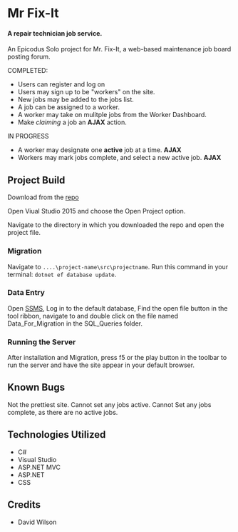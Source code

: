 # Mr Fix-It
#### A repair technician job service.

An Epicodus Solo project for Mr. Fix-It, a web-based maintenance job board posting forum.

COMPLETED:
* Users can register and log on
* Users may sign up to be "workers" on the site.
* New jobs may be added to the jobs list.
* A job can be assigned to a worker.
* A worker may take on mulitple jobs from the Worker Dashboard.
* Make *claiming* a job an **AJAX** action.

IN PROGRESS
* A worker may designate one **active** job at a time. **AJAX**
* Workers may mark jobs complete, and select a new active job. **AJAX**


## Project Build

Download from the [repo](https://github.com/GrapeSalad/SonOfCod)

Open Viual Studio 2015 and choose the Open Project option.

Navigate to the directory in which you downloaded the repo and open the project file.

### Migration

Navigate to `....\project-name\src\projectname`.
Run this command in your terminal: `dotnet ef database update`.

### Data Entry

Open [SSMS](https://docs.microsoft.com/en-us/sql/ssms/download-sql-server-management-studio-ssms), Log in to the default database, Find the open file button in the tool ribbon, navigate to and double click on the file named Data_For_Migration in the SQL_Queries folder.

### Running the Server

After installation and Migration, press f5 or the play button in the toolbar to run the server and have the site appear in your default browser.

## Known Bugs

Not the prettiest site.
Cannot set any jobs active.
Cannot Set any jobs complete, as there are no active jobs.

## Technologies Utilized

* C#
* Visual Studio
* ASP.NET MVC
* ASP.NET
* CSS

## Credits

* David Wilson